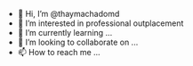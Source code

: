 - 👋 Hi, I’m @thaymachadomd
- 👀 I’m interested in professional outplacement
- 🌱 I’m currently learning ...
- 💞️ I’m looking to collaborate on ...
- 📫 How to reach me ...

<!---
thay08/thay08 is a ✨ special ✨ repository because its `README.md` (this file) appears on your GitHub profile.
You can click the Preview link to take a look at your changes.
--->
